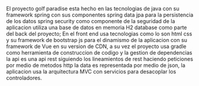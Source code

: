 El proyecto golf paradise esta hecho en las tecnologias de java con su framework spring con sus componentes spring data jpa para la persistencia de los datos spring security como 
componente de la seguridad de la aplicacion utiliza una base de datos en memoria H2 database como parte del back del proyecto; En el front end usa tecnologias como lo son html css 
y su framework de bootstrap js para el dinamismo de la aplicacion con su framework de Vue en su version de CDN, a su vez el proyecto usa gradle como herramienta de construccion de 
codigo y la gestion de dependencias la api es una api rest siguiendo los lineamientos de rest haciendo peticiones por medio de metodos http la data es representada por medio de json,
la aplicacion usa la arquitectura MVC con servicios para desacoplar los controladores.
